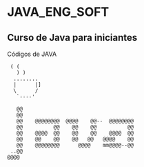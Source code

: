 <!--
Criar um readme para um curso de iniciante de java e com uma chicara feita em ascii art
-->

# JAVA_ENG_SOFT

## Curso de Java para iniciantes

Códigos de JAVA


```
 ( (
   ) )
  ........
  |      |]
  \      /
   `----' 

   @@                                                                  
   @@                                                                  
   @@    @@@@@@@@  @@@@    @@--  @@@@@@@@                              
   @@          @@    @@    @@          @@                              
   @@    @@@@  @@    @@    @@    @@@@  @@                              
   @@    @@    @@    @@   @@   @@@@    @@                              
   @@    @@@@@@@@      @@@@    mm@@@@--@@                              
 ..@@                                                                  
@@@@                                                                    
                     
```

